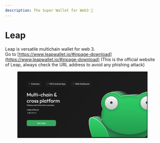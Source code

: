```yaml
---
description: The Super Wallet‍ for Web3 🐸
---
```


# Leap

Leap is versatile multichain wallet for web 3. \
Go to [https://www.leapwallet.io/#inpage-download](https://www.leapwallet.io/#inpage-download) (This is the official website of Leap, always check the URL address to avoid any phishing attack)&#x20;

<figure><img src="../../../.gitbook/assets/image.png" alt=""><figcaption></figcaption></figure>

